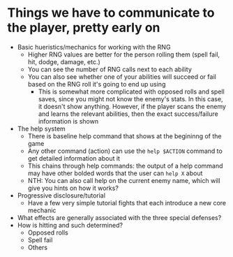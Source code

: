 # Things we have to communicate to the player, pretty early on

- Basic hueristics/mechanics for working with the RNG
  - Higher RNG values are better for the person rolling them (spell fail, hit, dodge, damage, etc.)
  - You can see the number of RNG calls next to each ability
  - You can also see whether one of your abilities will succeed or fail based on the RNG roll it's going to end up using
    - This is somewhat more complicated with opposed rolls and spell saves, since you might not know the enemy's stats. In this case, it doesn't show anything. However, if the player scans the enemy and learns the relevant abilities, then the exact success/failure information is shown
- The help system
  - There is baseline help command that shows at the begininng of the game
  - Any other command (action) can use the `help $ACTION` command to get detailed information about it
  - This chains through help commands: the output of a help command may have other bolded words that the user can `help X` about
  - NTH: You can also call help on the current enemy name, which will give you hints on how it works?
- Progressive disclosure/tutorial
  - Have a few very simple tutorial fights that each introduce a new core mechanic
- What effects are generally associated with the three special defenses?
- How is hitting and such determined?
  - Opposed rolls
  - Spell fail
  - Others